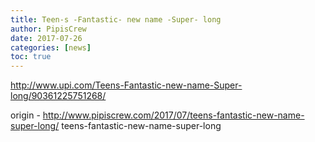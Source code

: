 ```yaml
---
title: Teen-s -Fantastic- new name -Super- long
author: PipisCrew
date: 2017-07-26
categories: [news]
toc: true
---
```


http://www.upi.com/Teens-Fantastic-new-name-Super-long/90361225751268/

origin - http://www.pipiscrew.com/2017/07/teens-fantastic-new-name-super-long/ teens-fantastic-new-name-super-long